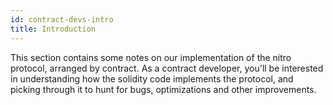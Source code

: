 ```yaml
---
id: contract-devs-intro
title: Introduction
---
```


This section contains some notes on our implementation of the nitro protocol, arranged by contract. As a contract developer, you'll be interested in understanding how the solidity code implements the protocol, and picking through it to hunt for bugs, optimizations and other improvements.
